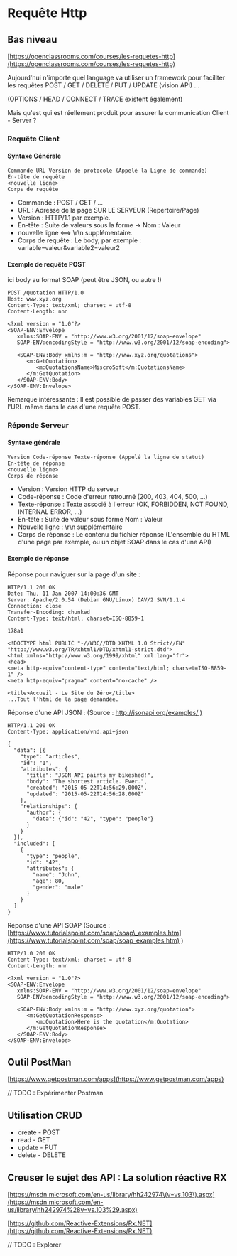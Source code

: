 # Requête Http

## Bas niveau

[https://openclassrooms.com/courses/les-requetes-http](https://openclassrooms.com/courses/les-requetes-http)

Aujourd'hui n'importe quel language va utiliser un framework pour faciliter les requêtes POST / GET / DELETE / PUT / UPDATE \(vision API\) ...

\(OPTIONS / HEAD / CONNECT / TRACE existent également\)

Mais qu'est qui est réellement produit pour assurer la communication Client - Server ?

### Requête Client

#### Syntaxe Générale

```
Commande URL Version de protocole (Appelé la Ligne de commande)
En-tête de requête
<nouvelle ligne>
Corps de requête
```

* Commande : POST / GET / ...
* URL : Adresse de la page SUR LE SERVEUR \(Repertoire/Page\)
* Version : HTTP/1.1 par exemple.
* En-tête : Suite de valeurs sous la forme  -&gt; Nom : Valeur
* nouvelle ligne &lt;==&gt; \r\n supplémentaire.
* Corps de requête : Le body, par exemple : variable=valeur&variable2=valeur2

#### Exemple de requête POST

ici body au format SOAP \(peut être JSON, ou autre !\)

```
POST /Quotation HTTP/1.0
Host: www.xyz.org
Content-Type: text/xml; charset = utf-8
Content-Length: nnn

<?xml version = "1.0"?>
<SOAP-ENV:Envelope
   xmlns:SOAP-ENV = "http://www.w3.org/2001/12/soap-envelope"
   SOAP-ENV:encodingStyle = "http://www.w3.org/2001/12/soap-encoding">

   <SOAP-ENV:Body xmlns:m = "http://www.xyz.org/quotations">
      <m:GetQuotation>
         <m:QuotationsName>MiscroSoft</m:QuotationsName>
      </m:GetQuotation>
   </SOAP-ENV:Body>
</SOAP-ENV:Envelope>
```

Remarque intéressante : Il est possible de passer des variables GET via l'URL même dans le cas d'une requête POST.

### Réponde Serveur

#### Syntaxe générale

```
Version Code-réponse Texte-réponse (Appelé la ligne de statut)
En-tête de réponse
<nouvelle ligne>
Corps de réponse
```

* Version : Version HTTP du serveur
* Code-réponse : Code d'erreur retrourné \(200, 403, 404, 500, ...\)
* Texte-réponse : Texte associé à l'erreur \(OK, FORBIDDEN, NOT FOUND, INTERNAL ERROR, ...\)
* En-tête : Suite de valeur sous forme Nom : Valeur
* Nouvelle ligne : \r\n supplémentaire
* Corps de réponse : Le contenu du fichier réponse \(L'ensemble du HTML d'une page par exemple, ou un objet SOAP dans le cas d'une API\)

#### Exemple de réponse

Réponse pour naviguer sur la page d'un site :

```
HTTP/1.1 200 OK
Date: Thu, 11 Jan 2007 14:00:36 GMT
Server: Apache/2.0.54 (Debian GNU/Linux) DAV/2 SVN/1.1.4
Connection: close
Transfer-Encoding: chunked
Content-Type: text/html; charset=ISO-8859-1

178a1

<!DOCTYPE html PUBLIC "-//W3C//DTD XHTML 1.0 Strict//EN" "http://www.w3.org/TR/xhtml1/DTD/xhtml1-strict.dtd">
<html xmlns="http://www.w3.org/1999/xhtml" xml:lang="fr">
<head>
<meta http-equiv="content-type" content="text/html; charset=ISO-8859-1" />
<meta http-equiv="pragma" content="no-cache" />

<title>Accueil - Le Site du Zéro</title>
...Tout l'html de la page demandée.
```

Réponse d'une API JSON : \(Source : [http://jsonapi.org/examples/ \)](http://jsonapi.org/examples/)

```
HTTP/1.1 200 OK
Content-Type: application/vnd.api+json

{
  "data": [{
    "type": "articles",
    "id": "1",
    "attributes": {
      "title": "JSON API paints my bikeshed!",
      "body": "The shortest article. Ever.",
      "created": "2015-05-22T14:56:29.000Z",
      "updated": "2015-05-22T14:56:28.000Z"
    },
    "relationships": {
      "author": {
        "data": {"id": "42", "type": "people"}
      }
    }
  }],
  "included": [
    {
      "type": "people",
      "id": "42",
      "attributes": {
        "name": "John",
        "age": 80,
        "gender": "male"
      }
    }
  ]
}
```

Réponse d'une API SOAP \(Source : [https://www.tutorialspoint.com/soap/soap\_examples.htm](https://www.tutorialspoint.com/soap/soap_examples.htm) \)

```
HTTP/1.0 200 OK
Content-Type: text/xml; charset = utf-8
Content-Length: nnn

<?xml version = "1.0"?>
<SOAP-ENV:Envelope
   xmlns:SOAP-ENV = "http://www.w3.org/2001/12/soap-envelope"
   SOAP-ENV:encodingStyle = "http://www.w3.org/2001/12/soap-encoding">

   <SOAP-ENV:Body xmlns:m = "http://www.xyz.org/quotation">
      <m:GetQuotationResponse>
         <m:Quotation>Here is the quotation</m:Quotation>
      </m:GetQuotationResponse>
   </SOAP-ENV:Body>
</SOAP-ENV:Envelope>
```

## Outil PostMan

 [https://www.getpostman.com/apps](https://www.getpostman.com/apps)

// TODO : Expérimenter Postman

## Utilisation CRUD

* create - POST
* read - GET
* update - PUT
* delete - DELETE

## Creuser le sujet des API : La solution réactive RX

[https://msdn.microsoft.com/en-us/library/hh242974\(v=vs.103\).aspx](https://msdn.microsoft.com/en-us/library/hh242974%28v=vs.103%29.aspx)

[https://github.com/Reactive-Extensions/Rx.NET](https://github.com/Reactive-Extensions/Rx.NET)

// TODO : Explorer


